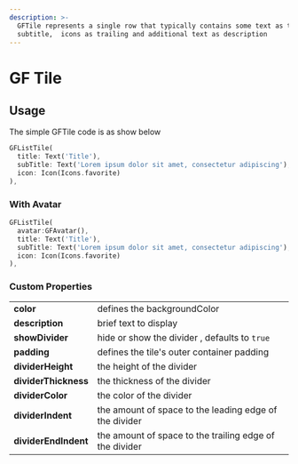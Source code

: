 ```yaml
---
description: >-
  GFTile represents a single row that typically contains some text as title,
  subtitle,  icons as trailing and additional text as description
---
```


# GF Tile

## Usage

The simple GFTile code is as show below

```dart
GFListTile(
  title: Text('Title'),
  subTitle: Text('Lorem ipsum dolor sit amet, consectetur adipiscing'),
  icon: Icon(Icons.favorite)
),
```

### With Avatar

```dart
GFListTile(
  avatar:GFAvatar(),
  title: Text('Title'),
  subTitle: Text('Lorem ipsum dolor sit amet, consectetur adipiscing'),
  icon: Icon(Icons.favorite)
),
```

### Custom Properties

|  |  |
| :--- | :--- |
| **color** | defines the backgroundColor  |
| **description** | brief text to display  |
| **showDivider** | hide or show the divider , defaults to `true` |
| **padding** | defines the tile's outer container padding |
| **dividerHeight** | the height of the divider |
| **dividerThickness** | the thickness of the divider |
| **dividerColor** | the color of the divider |
| **dividerIndent** | the amount of space to the leading edge of the divider |
| **dividerEndIndent** | the amount of space to the trailing edge of the divider |

